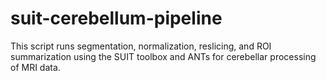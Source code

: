 # suit-cerebellum-pipeline
This script runs segmentation, normalization, reslicing, and ROI summarization using the SUIT toolbox and ANTs for cerebellar processing of MRI data.
